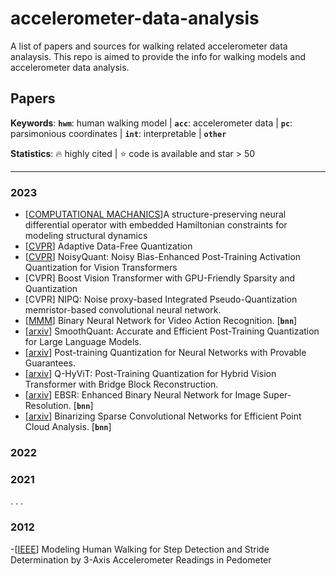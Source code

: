 # accelerometer-data-analysis
A list of papers and sources for walking related accelerometer data analaysis. This repo is aimed to provide the info for walking models and accelerometer data analysis.

## Papers

**Keywords**: **`hwm`**: human walking model | **`acc`**: accelerometer data | **`pc`**: parsimonious coordinates | **`int`**: interpretable | __`other`__

**Statistics**:  :fire: highly cited | :star: code is available and star > 50

------

### 2023 
- [[COMPUTATIONAL MACHANICS](https://link.springer.com/article/10.1007/s00466-023-02288-w)]A structure-preserving neural differential operator with embedded Hamiltonian constraints for modeling structural dynamics
- [[CVPR](https://arxiv.org/abs/2303.06869)] Adaptive Data-Free Quantization
- [[CVPR](https://arxiv.org/pdf/2211.16056.pdf)] NoisyQuant: Noisy Bias-Enhanced Post-Training Activation Quantization for Vision Transformers
- [CVPR] Boost Vision Transformer with GPU-Friendly Sparsity and Quantization
- [CVPR] NIPQ: Noise proxy-based Integrated Pseudo-Quantization
memristor-based convolutional neural network. 
- [[MMM](https://link.springer.com/chapter/10.1007/978-3-031-27077-2_8)] Binary Neural Network for Video Action Recognition.  [__`bnn`__] 
- [[arxiv](https://arxiv.org/pdf/2211.10438.pdf)] SmoothQuant: Accurate and Efficient Post-Training Quantization for Large Language Models. 
- [[arxiv](https://arxiv.org/pdf/2201.11113.pdf)] Post-training Quantization for Neural Networks with Provable Guarantees. 
- [[arxiv](https://arxiv.org/abs/2303.12557)] Q-HyViT: Post-Training Quantization for Hybrid Vision Transformer with Bridge Block Reconstruction.  
- [[arxiv](https://arxiv.org/abs/2303.12270)] EBSR: Enhanced Binary Neural Network for Image Super-Resolution.  [__`bnn`__] 
- [[arxiv](https://arxiv.org/abs/2303.15493)] Binarizing Sparse Convolutional Networks for Efficient Point Cloud Analysis.  [__`bnn`__] 
### 2022

### 2021


.
.
.
### 2012
-[[IEEE](https://ieeexplore.ieee.org/abstract/document/6338075)] Modeling Human Walking for Step Detection and Stride Determination by 3-Axis Accelerometer Readings in Pedometer

